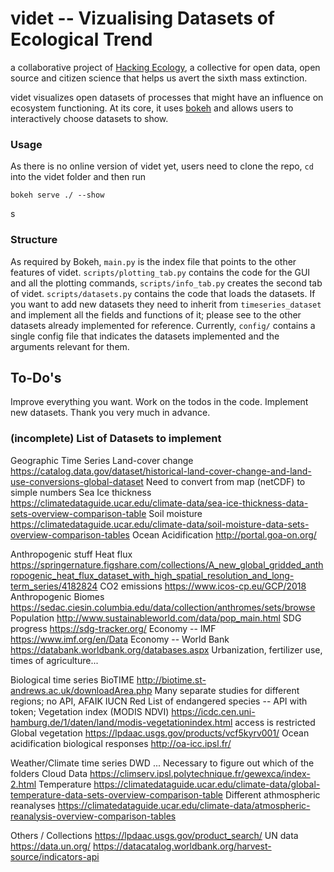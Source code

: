 # videt -- Vizualising Datasets of Ecological Trend

a collaborative project of [Hacking Ecology](https://hackingecology.eu/), a collective for open data, open source and
citizen science that helps us avert the sixth mass extinction.

videt visualizes open datasets of processes that might have an influence on ecosystem functioning. At its core, it uses
[bokeh](https://docs.bokeh.org/en/latest/) and allows users to interactively choose datasets to show.

### Usage

As there is no online version of videt yet, users need to clone the repo, `cd` into the videt folder and then run

```
bokeh serve ./ --show
```
s

### Structure

As required by Bokeh, `main.py` is the index file that points to the other features of videt. `scripts/plotting_tab.py`
contains the code for the GUI and all the plotting commands, `scripts/info_tab.py` creates the second tab of videt.
`scripts/datasets.py` contains the code that loads the datasets. If you want to add new datasets they need to inherit
from `timeseries_dataset` and implement all the fields and functions of it; please see to the other datasets already
implemented for reference. Currently, `config/` contains a single config file that indicates the datasets implemented
and the arguments relevant for them.


## To-Do's

Improve everything you want. Work on the todos in the code. Implement new datasets. Thank you very much in advance.

### (incomplete) List of Datasets to implement

Geographic Time Series
Land-cover change	https://catalog.data.gov/dataset/historical-land-cover-change-and-land-use-conversions-global-dataset	Need to convert from map (netCDF) to simple numbers
Sea Ice thickness	https://climatedataguide.ucar.edu/climate-data/sea-ice-thickness-data-sets-overview-comparison-table
Soil moisture	https://climatedataguide.ucar.edu/climate-data/soil-moisture-data-sets-overview-comparison-tables
Ocean Acidification	http://portal.goa-on.org/

Anthropogenic stuff
Heat flux	https://springernature.figshare.com/collections/A_new_global_gridded_anthropogenic_heat_flux_dataset_with_high_spatial_resolution_and_long-term_series/4182824
CO2 emissions 	https://www.icos-cp.eu/GCP/2018
Anthropogenic Biomes	https://sedac.ciesin.columbia.edu/data/collection/anthromes/sets/browse
Population	http://www.sustainableworld.com/data/pop_main.html
SDG progress	https://sdg-tracker.org/
Economy -- IMF	https://www.imf.org/en/Data
Economy -- World Bank	https://databank.worldbank.org/databases.aspx
Urbanization, fertilizer use, times of agriculture...

Biological time series
BioTIME	http://biotime.st-andrews.ac.uk/downloadArea.php	Many separate studies for different regions; no API, AFAIK
IUCN Red List of endangered species	--	API with token; 
Vegetation index (MODIS NDVI)	https://icdc.cen.uni-hamburg.de/1/daten/land/modis-vegetationindex.html	access is restricted
Global vegetation	https://lpdaac.usgs.gov/products/vcf5kyrv001/
Ocean acidification biological responses	http://oa-icc.ipsl.fr/


Weather/Climate time series
DWD	...	Necessary to figure out which of the folders 
Cloud Data	https://climserv.ipsl.polytechnique.fr/gewexca/index-2.html
Temperature	https://climatedataguide.ucar.edu/climate-data/global-temperature-data-sets-overview-comparison-table
Different athmospheric reanalyses	https://climatedataguide.ucar.edu/climate-data/atmospheric-reanalysis-overview-comparison-tables


Others / Collections
https://lpdaac.usgs.gov/product_search/
UN data	https://data.un.org/
https://datacatalog.worldbank.org/harvest-source/indicators-api

